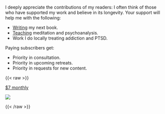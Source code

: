 
I deeply appreciate the contributions of my readers: I often think of those who have supported my work and believe in its longevity. Your support will help me with the following:

* [Writing](/books) my next book.
* [Teaching](/study) meditation and psychoanalysis.
* Work I do locally treating addiction and PTSD.

Paying subscribers get:

* Priority in consultation.
* Priority in upcoming retreats.
* Priority in requests for new content.

{{< raw >}}

  <div class="action_button">
    <a href="https://buy.stripe.com/5kA2bpdD4d5DeqsbIM">
      <p>
        $7 monthly
      </p>
    </a>
  </div>

  <div class="stripe">
      <img src="/stripe.svg"/>
  </div>

{{< /raw >}}

<!-- ![powered by stripe](/stripe.svg "Powered by Stripe") -->
